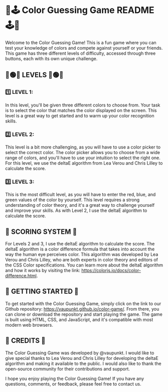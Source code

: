 # 🎨🕹️ Color Guessing Game README 🕹️🎨

Welcome to the Color Guessing Game! This is a fun game where you can test your knowledge of colors and compete against yourself or your friends. This game has three different levels of difficulty, accessed through three buttons, each with its own unique challenge.

## 🔴🟢🔵 LEVELS 🔵🟢🔴

### 1️⃣ LEVEL 1:
In this level, you'll be given three different colors to choose from. Your task is to select the color that matches the color displayed on the screen. This level is a great way to get started and to warm up your color recognition skills.

### 2️⃣ LEVEL 2:
This level is a bit more challenging, as you will have to use a color picker to select the correct color. The color picker allows you to choose from a wide range of colors, and you'll have to use your intuition to select the right one. For this level, we use the deltaE algorithm from Lea Verou and Chris Lilley to calculate the score.

### 3️⃣ LEVEL 3:
This is the most difficult level, as you will have to enter the red, blue, and green values of the color by yourself. This level requires a strong understanding of color theory, and it's a great way to challenge yourself and improve your skills. As with Level 2, I use the deltaE algorithm to calculate the score.

## 💯 SCORING SYSTEM 💯

For Levels 2 and 3, I use the deltaE algorithm to calculate the score. The deltaE algorithm is a color difference formula that takes into account the way the human eye perceives color. This algorithm was developed by Lea Verou and Chris Lilley, who are both experts in color theory and editors of the CSS Color specifications. You can learn more about the deltaE algorithm and how it works by visiting the link: https://colorjs.io/docs/color-difference.html.

## 👋 GETTING STARTED 👋

To get started with the Color Guessing Game, simply click on the link to our Github repository: https://vaupunkt.github.io/color-game/. From there, you can clone or download the repository and start playing the game. The game is built using HTML, CSS, and JavaScript, and it's compatible with most modern web browsers.

## 🌟 CREDITS 🌟

The Color Guessing Game was developed by @vaupunkt. I would like to give special thanks to Lea Verou and Chris Lilley for developing the deltaE algorithm and making it available to the public. I would also like to thank the open-source community for their contributions and support.

I hope you enjoy playing the Color Guessing Game! If you have any questions, comments, or feedback, please feel free to contact us.